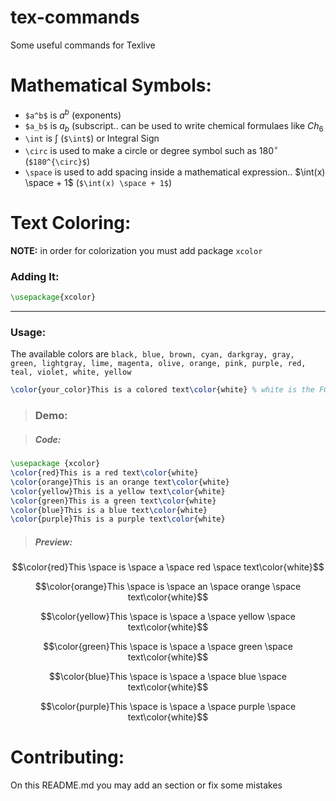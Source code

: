 # tex-commands
Some useful commands for Texlive

# Mathematical Symbols:
- `$a^b$` is $a^b$ (exponents)
- `$a_b$` is $a_b$ (subscript.. can be used to write chemical formulaes like $Ch_6$
- `\int` is $\int$ (`$\int$`) or Integral Sign
- `\circ` is used to make a circle or degree symbol such as  $180^{\circ}$ (`$180^{\circ}$`)
- `\space` is used to add spacing inside a mathematical expression.. $\int(x) \space + 1$ (`$\int(x) \space + 1$`)

# Text Coloring:
**NOTE:** in order for colorization you must add package `xcolor`

### Adding It:
```latex
\usepackage{xcolor}
```

---

### Usage:
The available colors are `black, blue, brown, cyan, darkgray, gray, green, lightgray, lime, magenta, olive, orange, pink, purple, red, teal, violet, white, yellow`

```latex
\color{your_color}This is a colored text\color{white} % white is the FG here
```

> ### Demo:

> ##### Code: 
```latex
\usepackage {xcolor}
\color{red}This is a red text\color{white}
\color{orange}This is an orange text\color{white}
\color{yellow}This is a yellow text\color{white}
\color{green}This is a green text\color{white}
\color{blue}This is a blue text\color{white}
\color{purple}This is a purple text\color{white}
```
> ##### Preview:
$$\color{red}This \space is \space a \space red \space text\color{white}$$

$$\color{orange}This \space is \space an \space orange \space text\color{white}$$

$$\color{yellow}This \space is \space a \space yellow \space text\color{white}$$

$$\color{green}This \space is \space a \space green \space text\color{white}$$

$$\color{blue}This \space is \space a \space blue \space text\color{white}$$

$$\color{purple}This \space is \space a \space purple \space text\color{white}$$

# Contributing:
On this README.md you may add an section or fix some mistakes
